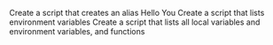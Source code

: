 Create a script that creates an alias
Hello You
Create a script that lists environment variables
Create a script that lists all local variables and environment variables, and functions
